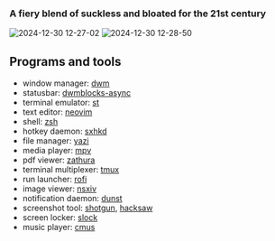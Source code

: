 ### A fiery blend of suckless and bloated for the 21st century

![2024-12-30 12-27-02](https://github.com/user-attachments/assets/e3943b0c-cd63-427e-b4b0-fa5af1770c21)
![2024-12-30 12-28-50](https://github.com/user-attachments/assets/d75acf14-7488-4fa8-95fb-adef53044a67)

## Programs and tools

- window manager: [dwm](https://github.com/mohammad-amin-khajeh/dwm-fleixpatch)
- statusbar: [dwmblocks-async](https://github.com/mohammad-amin-khajeh/dwmblocks-async)
- terminal emulator: [st](https://github.com/mohammad-amin-khajeh/st-flexipatch)
- text editor: [neovim](https://github.com/mohammad-amin-khajeh/lazyvim)
- shell: [zsh](https://www.zsh.org)
- hotkey daemon: [sxhkd](https://github.com/baskerville/sxhkd)
- file manager: [yazi](https://github.com/sxyazi/yazi)
- media player: [mpv](https://mpv.io)
- pdf viewer: [zathura](https://github.com/pwmt/zathura)
- terminal multiplexer: [tmux](https://github.com/tmux/tmux)
- run launcher: [rofi](https://github.com/davatorium/rofi)
- image viewer: [nsxiv](https://github.com/mohammad-amin-khajeh/nsxiv)
- notification daemon: [dunst](https://github.com/dunst-project/dunst)
- screenshot tool: [shotgun](https://github.com/neXromancers/shotgun), [hacksaw](https://github.com/neXromancers/hacksaw)
- screen locker: [slock](https://tools.suckless.org/slock/)
- music player: [cmus](https://github.com/cmus/cmus)
